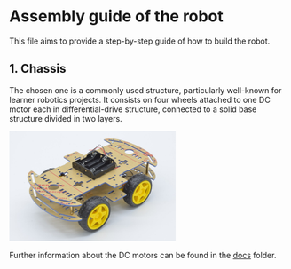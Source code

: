 # Assembly guide of the robot
This file aims to provide a step-by-step guide of how to build the robot.

## 1. Chassis
The chosen one is a commonly used structure, particularly well-known for learner robotics projects. It consists on four wheels attached to one DC motor each in differential-drive structure, connected to a solid base structure divided in two layers.

<img src="Files/chassis.jpg" alt="Chassis" width="300">

Further information about the DC motors can be found in the [docs](docs/) folder.

